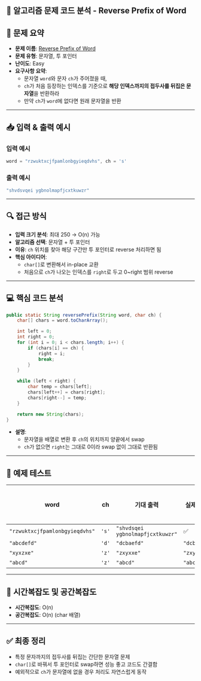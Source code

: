 ## 🧠 알고리즘 문제 코드 분석 - Reverse Prefix of Word

## 📌 문제 요약
- **문제 이름**: [Reverse Prefix of Word](https://leetcode.com/problems/reverse-prefix-of-word/description/)
- **문제 유형**: 문자열, 투 포인터
- **난이도**: Easy
- **요구사항 요약**:
  - 문자열 `word`와 문자 `ch`가 주어졌을 때,
  - `ch`가 처음 등장하는 인덱스를 기준으로 **해당 인덱스까지의 접두사를 뒤집은 문자열**을 반환하라
  - 만약 `ch`가 `word`에 없다면 원래 문자열을 반환

---

## 📥 입력 & 출력 예시

### 입력 예시
```java
word = "rzwuktxcjfpamlonbgyieqdvhs", ch = 's'
```

### 출력 예시
```java
"shvdsvqei ygbnolmapfjcxtkuwzr"
```

---

## 🔍 접근 방식

- **입력 크기 분석**: 최대 250 → O(n) 가능
- **알고리즘 선택**: 문자열 + 투 포인터
- **이유**: `ch` 위치를 찾아 해당 구간만 투 포인터로 reverse 처리하면 됨
- **핵심 아이디어**:
  - `char[]`로 변환해서 in-place 교환
  - 처음으로 `ch`가 나오는 인덱스를 `right`로 두고 0~right 범위 reverse

---

## 💻 핵심 코드 분석

```java
public static String reversePrefix(String word, char ch) {
    char[] chars = word.toCharArray();

    int left = 0;
    int right = 0;
    for (int i = 0; i < chars.length; i++) {
        if (chars[i] == ch) {
            right = i;
            break;
        }
    }

    while (left < right) {
        char temp = chars[left];
        chars[left++] = chars[right];
        chars[right--] = temp;
    }

    return new String(chars);
}
```

- **설명**:
  - 문자열을 배열로 변환 후 `ch`의 위치까지 양끝에서 swap
  - `ch`가 없으면 `right`는 그대로 0이라 swap 없이 그대로 반환됨

---

## 🧪 예제 테스트

| word | ch | 기대 출력 | 실제 출력 | 일치 여부 |
|------|----|------------|-------------|------------|
| `"rzwuktxcjfpamlonbgyieqdvhs"` | `'s'` | `"shvdsqei ygbnolmapfjcxtkuwzr"` | ✅ | ✅ |
| `"abcdefd"` | `'d'` | `"dcbaefd"` | `"dcbaefd"` | ✅ |
| `"xyxzxe"` | `'z'` | `"zxyxxe"` | `"zxyxxe"` | ✅ |
| `"abcd"` | `'z'` | `"abcd"` | `"abcd"` | ✅ |

---

## 📝 시간복잡도 및 공간복잡도

- **시간복잡도**: O(n)
- **공간복잡도**: O(n) (char 배열)

---

## ✅ 최종 정리

- 특정 문자까지의 접두사를 뒤집는 간단한 문자열 문제
- `char[]`로 바꿔서 투 포인터로 swap하면 성능 좋고 코드도 간결함
- 예외적으로 `ch`가 문자열에 없을 경우 처리도 자연스럽게 동작